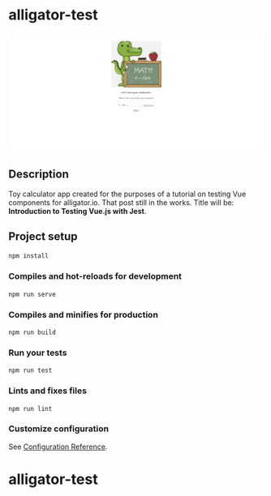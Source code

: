 # alligator-test

![screenie.png](screenie.png)

## Description
Toy calculator app created for the purposes of a tutorial on testing Vue components for alligator.io. That post still in the works. Title will be: **Introduction to Testing Vue.js with Jest**.

## Project setup
```
npm install
```

### Compiles and hot-reloads for development
```
npm run serve
```

### Compiles and minifies for production
```
npm run build
```

### Run your tests
```
npm run test
```

### Lints and fixes files
```
npm run lint
```

### Customize configuration
See [Configuration Reference](https://cli.vuejs.org/config/).
# alligator-test
